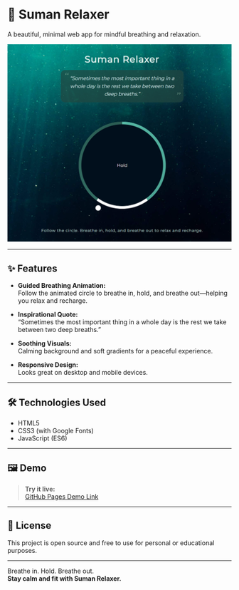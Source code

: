# 🌿 Suman Relaxer

A beautiful, minimal web app for mindful breathing and relaxation.

![Relaxer App Screenshot](./img/hold.png)

---

## ✨ Features

- **Guided Breathing Animation:**  
  Follow the animated circle to breathe in, hold, and breathe out—helping you relax and recharge.

- **Inspirational Quote:**  
  “Sometimes the most important thing in a whole day is the rest we take between two deep breaths.”

- **Soothing Visuals:**  
  Calming background and soft gradients for a peaceful experience.

- **Responsive Design:**  
  Looks great on desktop and mobile devices.

---


## 🛠️ Technologies Used

- HTML5
- CSS3 (with Google Fonts)
- JavaScript (ES6)

---

## 🖼️ Demo

> **Try it live:**  
> [GitHub Pages Demo Link](https://github.com/Sumanx16/Relaxer-App/)

---



## 📜 License

This project is open source and free to use for personal or educational purposes.

---

Breathe in. Hold. Breathe out.  
**Stay calm and fit with Suman Relaxer.**
